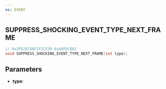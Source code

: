 ```yaml
---
ns: EVENT
---
```

## SUPPRESS_SHOCKING_EVENT_TYPE_NEXT_FRAME

```c
// 0x3FD2EC8BF1F1CF30 0xA0FDCB82
void SUPPRESS_SHOCKING_EVENT_TYPE_NEXT_FRAME(int type);
```


## Parameters
* **type**: 

